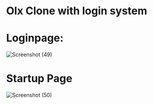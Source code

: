 # Olx Clone with login system 

# Loginpage:

![Screenshot (49)](https://github.com/RahulKathayat/loginsystem/assets/95293125/a4efdc36-407a-4181-ac9a-9e4afaaeeb0d)


# Startup Page

![Screenshot (50)](https://github.com/RahulKathayat/loginsystem/assets/95293125/44d80e4c-a071-4cae-8b10-6ffa17941006)
